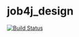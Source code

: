 # job4j_design
[![Build Status](https://www.travis-ci.com/mirraim/job4j_design.svg?branch=master)](https://www.travis-ci.com/mirraim/job4j_design)
